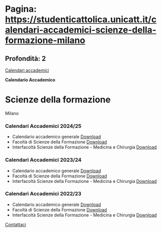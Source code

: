 # Pagina: https://studenticattolica.unicatt.it/calendari-accademici-scienze-della-formazione-milano

## Profondità: 2

[Calendari accademici](durante-gli-studi-calendari-accademici)


**Calendario Accademico**

# Scienze della formazione

Milano

### Calendari Accademici 2024/25

* Calendario accademico generale [Download](Calendario%2024%2025.xlsx "calendario accademico generale")
* Facoltà di Scienze della Formazione [Download](Scienze%20della%20formazione%202024.pdf "Facoltà di Scienze della Formazione")
* Interfacoltà Scienze della Formazione - Medicina e Chirurgia [Download](Scienze%20della%20formazione%202024.pdf "Interfacoltà Scienze della Formazione - Medicina e Chirurgia")

### Calendari Accademici 2023/24

* Calendario accademico generale [Download](Calendario%2023%2024.pdf "calendario accademico generale")
* Facoltà di Scienze della Formazione [Download](Scienze%20della%20Formazione%202023.pdf "Facoltà di Scienze della Formazione")
* Interfacoltà Scienze della Formazione - Medicina e Chirurgia [Download](Scienze%20della%20Formazione%202023.pdf "Interfacoltà Scienze della Formazione - Medicina e Chirurgia")

### Calendari Accademici 2022/23

* Calendario accademico generale [Download](Allegato%201%20Milano%20v5.pdf "calendario accademico generale")
* Facoltà di Scienze della Formazione [Download](Scienze%20della%20Formazione%202022.pdf "Facoltà di Scienze della Formazione")
* Interfacoltà Scienze della Formazione - Medicina e Chirurgia [Download](Scienze%20della%20Formazione%202022.pdf "Interfacoltà Scienze della Formazione - Medicina e Chirurgia")

[Contattaci](home-contatti "Contattaci")